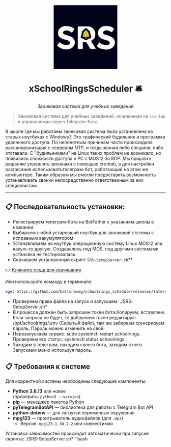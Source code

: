 <div align="center">
  <img src="assets/logo.jpg" alt="Логотип xSchoolRingsScheduler" width="200" />
  <h1>xSchoolRingsScheduler 🛎️</h1>
  <p><em>Звонковая система для учебных заведений</em></p>
</div>

> Звонковая система для учебных заведений, основанная на `crontab` и управляемая через Telegram-бота.

В школе где мы работаем звонковая система была установлена на старых ноутбуках с Windows7. Это графический будильник и программа удаленного доступа. По непонятным причинам часто происходила рассинхронизация с сервером NTP, и тогда звонки либо спешили, либо отставали. С "будильниками" на Linux таких проблем не возникало, но появились сложности доступа к PC с MOS12 по RDP. Мы пришли к решению управлять звонками с помощью crontab, а для настройки расписания использоватьтелеграм-бот, работающий на этом же компьютере. Таким образом мы смогли предоставить возможность устанавливать звонки непосредственно ответственным за них специалистам.

---
## 📋 Последовательность установки:

- Регистрируем телеграм-бота на BotFather с указанием школы в названии.
- Выбираем любой устаревший ноутбук для звонковой стстемы с исправным аакумулятором
- Устанавливаем на ноутбук операционную систему Linux МOS12 или какую-то другую. Создавалось под MOS, под другими системами установка не тестировалась. 
- Скачиваем установочный скрипт `SRS-SetupServer.sh`**

👉 [Кликните сюда для скачивания](https://github.com/boltunovag/schoolrings_schedule/raw/refs/heads/main/SRS-SetupServer.sh)

Или используйте команду в терминале:
```bash
wget https://github.com/boltunovag/schoolrings_schedule/releases/latest/download/SRS-SetupServer.sh
```

- Проверяем права файла на запуск и запускаем: ./SRS-SetupServer.sh*
- В процессе должен быть запрошен токен бота.Копируем, вставляем. Если запроса не будет, то добавляем токен редактируя: /opt/schoolrings/.env (Скрытый файл), там же забираем сгенерируем пароль. Пароль можно изменить на свой.
- Перезапускаем сервис: sudo systemctl restart schoolrings. Проверяем его статус: systemctl status schoolrings.
- Заходим в телеграм, находим своего бота, заходим в него. Запускаем меню используя пароль.

## 📋 Требования к системе

Для корректной системы необходимы следующие компоненты:

- **Python 3.8.13** или новее  
  (проверить: `python3 --version`)
- **pip** — менеджер пакетов Python
- **pyTelegramBotAPI** — библиотека для работы с Telegram Bot API
- **python-dotenv** — для загрузки переменных окружения
- **mpg123** — проигрыватель аудиофайлов (для `.mp3`)
  - Версия: `mpg123-1.30.2-2` или совместимая

Установка зависимостей происходит автоматически при запуске скрипта:
./SRS-SetupServer.sh*
``bash
